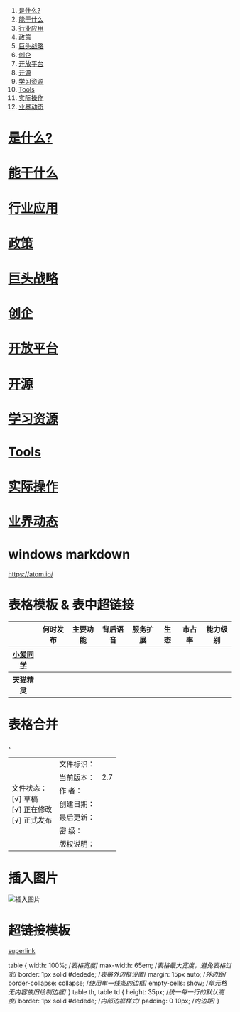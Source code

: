 1. <a href="#tag-是什么?">是什么?</a> 
1. <a href="#tag-能干什么">能干什么</a>
1. <a href="#tag-行业应用">行业应用</a>
1. <a href="#tag-政策">政策</a>
1. <a href="#tag-巨头战略">巨头战略</a>
1. <a href="#tag-创企">创企</a>
1. <a href="#tag-开放平台">开放平台</a>
1. <a href="#tag-开源">开源</a>
1. <a href="#tag-学习资源">学习资源</a>
1. <a href="#tag-Tools">Tools</a>
1. <a href="#tag-实际操作">实际操作</a>
1. <a href="#tag-业界动态">业界动态</a>

# <a id="tag-是什么?" href="#tag-是什么?">是什么?</a>
# <a id="tag-能干什么" href="#tag-能干什么">能干什么</a>
# <a id="tag-行业应用" href="#tag-行业应用">行业应用</a>
# <a id="tag-政策" href="#tag-政策">政策</a>
# <a id="tag-巨头战略" href="#tag-巨头战略">巨头战略</a>
# <a id="tag-创企" href="#tag-创企">创企</a>
# <a id="tag-开放平台" href="#tag-开放平台">开放平台</a>
# <a id="tag-开源" href="#tag-开源">开源</a>
# <a id="tag-学习资源" href="#tag-学习资源">学习资源</a>
# <a id="tag-Tools" href="#tag-Tools">Tools</a>
# <a id="tag-实际操作" href="#tag-实际操作">实际操作</a>
# <a id="tag-业界动态" href="#tag-业界动态">业界动态</a>


# windows markdown 
https://atom.io/

# 表格模板 & 表中超链接
<table>
    <tr>
        <th></th>
        <th>何时发布</th> <!注释>
        <th>主要功能</th> 
        <th>背后语音</th>
        <th>服务扩展</th>
        <th>生态</th>
        <th>市占率</th>
        <th>能力级别</th>
    </tr>
    <tr>
        <th><a href = "https://baike.baidu.com/item/%E5%B0%8F%E7%88%B1%E5%90%8C%E5%AD%A6/22047751?fr=aladdin">小爱同学</a> </th>
        <th></th> <!何时发布>
        <th></th> <!主要功能>
        <th></th> <!背后语音>
        <th></th> <!服务扩展>
        <th></th> <!生态>
        <th></th> <!市占率>
        <th></th> <!能力级别>
    </tr>    
    <tr>
        <th>天猫精灵</th>
        <th></th> <!何时发布>
        <th></th> <!主要功能>
        <th></th> <!背后语音>
        <th></th> <!服务扩展>
        <th></th> <!生态>
        <th></th> <!市占率>
        <th></th> <!能力级别>
    </tr>  
</table>

# 表格合并

<table> 
    <tr> <td rowspan="7"> 文件状态：<br/> [√] 草稿<br/> [√] 正在修改<br/> [√] 正式发布 </td> <td>文件标识：</td> <td> </td> </tr>
    <tr>                                                                                 <td>当前版本：</td> <td>2.7</td> </tr> 、
    <tr>                                                                                 <td>作 者：</td> <td></td> </tr> 
    <tr>                                                                                 <td>创建日期：</td> <td></td> </tr> 
    <tr>                                                                                 <td>最后更新：</td> <td></td> </tr> 
    <tr>                                                                                 <td>密 级：</td> <td></td> </tr> 
    <tr>                                                                                 <td>版权说明：</td> <td></td> </tr> 
</table>


# 插入图片
![插入图片]()<br>

# 超链接模板
[superlink]()<br>

table {
    width: 100%; /*表格宽度*/
    max-width: 65em; /*表格最大宽度，避免表格过宽*/
    border: 1px solid #dedede; /*表格外边框设置*/
    margin: 15px auto; /*外边距*/
    border-collapse: collapse; /*使用单一线条的边框*/
    empty-cells: show; /*单元格无内容依旧绘制边框*/
}
table th,
table td {
  height: 35px; /*统一每一行的默认高度*/
  border: 1px solid #dedede; /*内部边框样式*/
  padding: 0 10px; /*内边距*/
}
